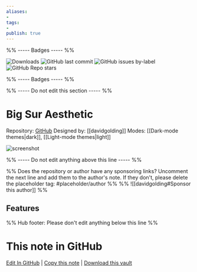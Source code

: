 ```yaml
---
aliases:
- 
tags: 
- 
publish: true
---
```


%% ----- Badges ----- %%

![Downloads](https://img.shields.io/badge/downloads-60304-573E7A?style=for-the-badge&logo=)
![GitHub last commit](https://img.shields.io/github/last-commit/davidgolding/obsidian-big-sur-aesthetic?color=573E7A&label=last%20update&logo=github&style=for-the-badge)
![GitHub issues by-label](https://img.shields.io/github/issues/davidgolding/obsidian-big-sur-aesthetic/help%20wanted?color=573E7A&logo=github&style=for-the-badge) 
![GitHub Repo stars](https://img.shields.io/github/stars/davidgolding/obsidian-big-sur-aesthetic?color=573E7A&logo=github&style=for-the-badge)

%% ----- Badges ----- %%

%% ----- Do not edit this section ----- %%

# Big Sur Aesthetic

Repository: [GitHub](https://github.com/davidgolding/obsidian-big-sur-aesthetic)
Designed by: [[davidgolding]]
Modes: [[Dark-mode themes|dark]], [[Light-mode themes|light]]



![screenshot](https://github.com/davidgolding/obsidian-big-sur-aesthetic/raw/HEAD/screenshot-hybrid.png)

%% ----- Do not edit anything above this line ----- %% 

%% Does the repository or author have any sponsoring links? Uncomment the next line and add them to the author's note. If they don't, please delete the placeholder tag: #placeholder/author %%
%% ![[davidgolding#Sponsor this author]] %%


## Features



%% Hub footer: Please don't edit anything below this line %%

# This note in GitHub

<span class="git-footer">[Edit In GitHub](https://github.dev/obsidian-community/obsidian-hub/blob/main/02%20-%20Community%20Expansions/02.05%20All%20Community%20Expansions/Themes/Big%20Sur%20Aesthetic.md "git-hub-edit-note") | [Copy this note](https://raw.githubusercontent.com/obsidian-community/obsidian-hub/main/02%20-%20Community%20Expansions/02.05%20All%20Community%20Expansions/Themes/Big%20Sur%20Aesthetic.md "git-hub-copy-note") | [Download this vault](https://github.com/obsidian-community/obsidian-hub/archive/refs/heads/main.zip "git-hub-download-vault") </span>
